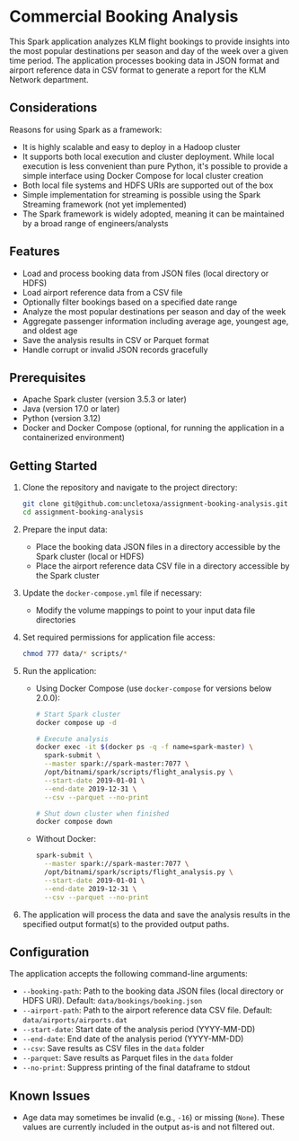 # Commercial Booking Analysis

This Spark application analyzes KLM flight bookings to provide insights into the most popular destinations per season and day of the week over a given time period. The application processes booking data in JSON format and airport reference data in CSV format to generate a report for the KLM Network department.

## Considerations

Reasons for using Spark as a framework:
* It is highly scalable and easy to deploy in a Hadoop cluster
* It supports both local execution and cluster deployment. While local execution is less convenient than pure Python, it's possible to provide a simple interface using Docker Compose for local cluster creation
* Both local file systems and HDFS URIs are supported out of the box
* Simple implementation for streaming is possible using the Spark Streaming framework (not yet implemented)
* The Spark framework is widely adopted, meaning it can be maintained by a broad range of engineers/analysts

## Features

- Load and process booking data from JSON files (local directory or HDFS)
- Load airport reference data from a CSV file
- Optionally filter bookings based on a specified date range
- Analyze the most popular destinations per season and day of the week
- Aggregate passenger information including average age, youngest age, and oldest age
- Save the analysis results in CSV or Parquet format
- Handle corrupt or invalid JSON records gracefully

## Prerequisites

- Apache Spark cluster (version 3.5.3 or later)
- Java (version 17.0 or later)
- Python (version 3.12)
- Docker and Docker Compose (optional, for running the application in a containerized environment)

## Getting Started

1. Clone the repository and navigate to the project directory:
   ```bash
   git clone git@github.com:uncletoxa/assignment-booking-analysis.git
   cd assignment-booking-analysis
   ```

2. Prepare the input data:
   - Place the booking data JSON files in a directory accessible by the Spark cluster (local or HDFS)
   - Place the airport reference data CSV file in a directory accessible by the Spark cluster

3. Update the `docker-compose.yml` file if necessary:
   - Modify the volume mappings to point to your input data file directories

4. Set required permissions for application file access:
   ```bash
   chmod 777 data/* scripts/*
   ```

5. Run the application:
   - Using Docker Compose (use `docker-compose` for versions below 2.0.0):
     ```bash
     # Start Spark cluster
     docker compose up -d
     
     # Execute analysis
     docker exec -it $(docker ps -q -f name=spark-master) \
       spark-submit \
       --master spark://spark-master:7077 \
       /opt/bitnami/spark/scripts/flight_analysis.py \
       --start-date 2019-01-01 \
       --end-date 2019-12-31 \
       --csv --parquet --no-print
     
     # Shut down cluster when finished
     docker compose down
     ```
   
   - Without Docker:
     ```bash
     spark-submit \
       --master spark://spark-master:7077 \
       /opt/bitnami/spark/scripts/flight_analysis.py \
       --start-date 2019-01-01 \
       --end-date 2019-12-31 \
       --csv --parquet --no-print
     ```

6. The application will process the data and save the analysis results in the specified output format(s) to the provided output paths.

## Configuration

The application accepts the following command-line arguments:

- `--booking-path`: Path to the booking data JSON files (local directory or HDFS URI). Default: `data/bookings/booking.json`
- `--airport-path`: Path to the airport reference data CSV file. Default: `data/airports/airports.dat`
- `--start-date`: Start date of the analysis period (YYYY-MM-DD)
- `--end-date`: End date of the analysis period (YYYY-MM-DD)
- `--csv`: Save results as CSV files in the `data` folder
- `--parquet`: Save results as Parquet files in the `data` folder
- `--no-print`: Suppress printing of the final dataframe to stdout

## Known Issues
- Age data may sometimes be invalid (e.g., `-16`) or missing (`None`). These values are currently included in the output as-is and not filtered out.
```
